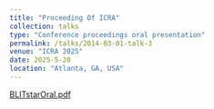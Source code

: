 ```yaml
---
title: "Proceeding Of ICRA"
collection: talks
type: "Conference proceedings oral presentation"
permalink: /talks/2014-03-01-talk-3
venue: "ICRA 2025"
date: 2025-5-20
location: "Atlanta, GA, USA"
---
```

[BLITstarOral.pdf](https://github.com/user-attachments/files/20488896/BLITstarOral.pdf)
